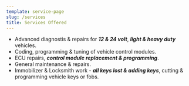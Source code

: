 ```yaml
---
template: service-page
slug: /services
title: Services Offered
---
```

- Advanced diagnostis & repairs for ***12 & 24 volt***, ***light & heavy duty*** vehicles.
- Coding, programming & tuning of vehicle control modules.
- ECU repairs, ***control module replacement & programming***.
- General maintenance & repairs.
- Immobilizer & Locksmith work - ***all keys lost & adding keys***, cutting & programming vehicle keys or fobs.